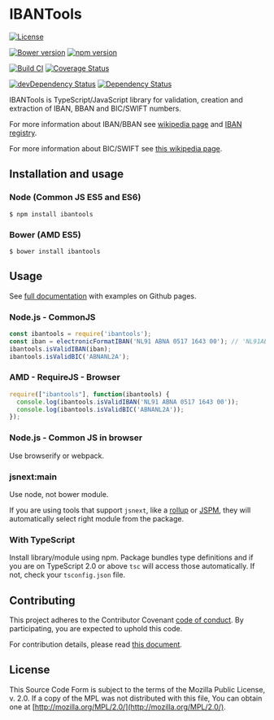 # IBANTools

[![License](https://img.shields.io/badge/license-MPL%202.0-green.svg?dummy)](https://github.com/Simplify/ibantools/blob/master/LICENSE)

[![Bower version](https://badge.fury.io/bo/ibantools.svg)](https://badge.fury.io/bo/ibantools)
[![npm version](https://badge.fury.io/js/ibantools.svg)](https://badge.fury.io/js/ibantools)

[![Build CI](https://github.com/Simplify/ibantools/workflows/Build%20CI/badge.svg?branch=master)](https://github.com/Simplify/ibantools/actions?query=workflow%3A%22Build+CI%22)
[![Coverage Status](https://coveralls.io/repos/github/Simplify/ibantools/badge.svg?branch=master)](https://coveralls.io/github/Simplify/ibantools?branch=master)

[![devDependency Status](https://david-dm.org/simplify/ibantools/dev-status.svg)](https://david-dm.org/simplify/ibantools#info=devDependencies)
[![Dependency Status](https://david-dm.org/simplify/ibantools.svg)](https://david-dm.org/simplify/ibantools)

IBANTools is TypeScript/JavaScript library for validation, creation and extraction of IBAN, BBAN and BIC/SWIFT numbers.

For more information about IBAN/BBAN see [wikipedia page](https://en.wikipedia.org/wiki/International_Bank_Account_Number) and
[IBAN registry](https://www.swift.com/resource/iban-registry-pdf).

For more information about BIC/SWIFT see [this wikipedia page](https://en.wikipedia.org/wiki/ISO_9362).

## Installation and usage

### Node (Common JS ES5 and ES6)

```
$ npm install ibantools
```

### Bower (AMD ES5)

```
$ bower install ibantools
```

## Usage

See [full documentation](http://simplify.github.io/ibantools) with examples on Github pages.

### Node.js - CommonJS

```js
const ibantools = require('ibantools');
const iban = electronicFormatIBAN('NL91 ABNA 0517 1643 00'); // 'NL91ABNA0517164300'
ibantools.isValidIBAN(iban);
ibantools.isValidBIC('ABNANL2A');
```

### AMD - RequireJS - Browser

```js
require(["ibantools"], function(ibantools) {
  console.log(ibantools.isValidIBAN('NL91 ABNA 0517 1643 00'));
  console.log(ibantools.isValidBIC('ABNANL2A'));
});
```

### Node.js - Common JS in browser

Use browserify or webpack.

### jsnext:main

Use node, not bower module.

If you are using tools that support `jsnext`, like a [rollup](https://github.com/rollup/rollup) or [JSPM](http://jspm.io/), they will automatically select right module from the package.

### With TypeScript

Install library/module using npm. Package bundles type definitions and if you are on TypeScript 2.0 or above `tsc` will access those automatically. If not, check your `tsconfig.json` file.

## Contributing

This project adheres to the Contributor Covenant [code of conduct](https://github.com/Simplify/ibantools/blob/master/.github/CODE_OF_CONDUCT.md).
By participating, you are expected to uphold this code.

For contribution details, please read [this document](https://github.com/Simplify/ibantools/blob/master/CONTRIBUTING.md).

## License

This Source Code Form is subject to the terms of the Mozilla Public
License, v. 2.0. If a copy of the MPL was not distributed with this
file, You can obtain one at [http://mozilla.org/MPL/2.0/](http://mozilla.org/MPL/2.0/).
